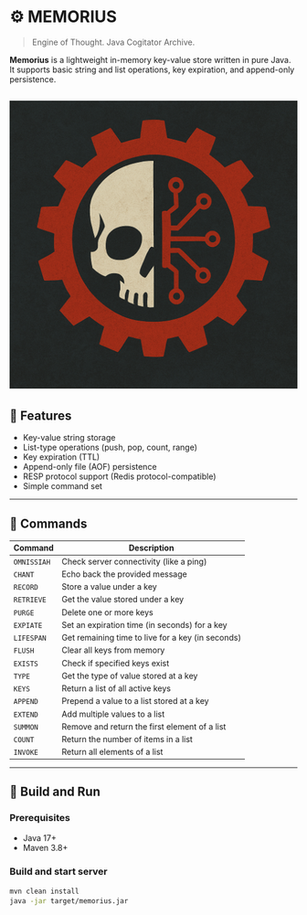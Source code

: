# ⚙️ MEMORIUS

> Engine of Thought. Java Cogitator Archive.

**Memorius** is a lightweight in-memory key-value store written in pure Java.  
It supports basic string and list operations, key expiration, and append-only persistence.

![memorius_logo.png](logo/memorius_logo.png)
---

## 🧬 Features

- Key-value string storage
- List-type operations (push, pop, count, range)
- Key expiration (TTL)
- Append-only file (AOF) persistence
- RESP protocol support (Redis protocol-compatible)
- Simple command set

---

## 📜 Commands
| Command     | Description                                           |
|-------------|-------------------------------------------------------|
| `OMNISSIAH` | Check server connectivity (like a ping)               |
| `CHANT`     | Echo back the provided message                        |
| `RECORD`    | Store a value under a key                             |
| `RETRIEVE`  | Get the value stored under a key                      |
| `PURGE`     | Delete one or more keys                               |
| `EXPIATE`   | Set an expiration time (in seconds) for a key         |
| `LIFESPAN`  | Get remaining time to live for a key (in seconds)     |
| `FLUSH`     | Clear all keys from memory                            |
| `EXISTS`    | Check if specified keys exist                         |
| `TYPE`      | Get the type of value stored at a key                 |
| `KEYS`      | Return a list of all active keys                      |
| `APPEND`    | Prepend a value to a list stored at a key             |
| `EXTEND`    | Add multiple values to a list                         |
| `SUMMON`    | Remove and return the first element of a list         |
| `COUNT`     | Return the number of items in a list                  |
| `INVOKE`    | Return all elements of a list                         |

---

## 🔧 Build and Run

### Prerequisites
- Java 17+
- Maven 3.8+

### Build and start server
```bash
mvn clean install
java -jar target/memorius.jar
